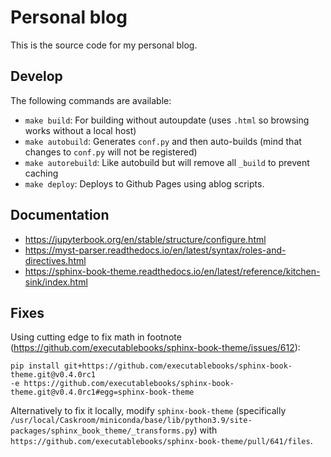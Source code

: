 # Personal blog

This is the source code for my personal blog.

## Develop

The following commands are available:

- `make build`: For building without autoupdate (uses `.html` so browsing works without a local host)
- `make autobuild`: Generates `conf.py` and then auto-builds (mind that changes to `conf.py` will not be registered)
- `make autorebuild`: Like autobuild but will remove all `_build` to prevent caching
- `make deploy`: Deploys to Github Pages using ablog scripts.

## Documentation

- https://jupyterbook.org/en/stable/structure/configure.html
- https://myst-parser.readthedocs.io/en/latest/syntax/roles-and-directives.html
- https://sphinx-book-theme.readthedocs.io/en/latest/reference/kitchen-sink/index.html


## Fixes

Using cutting edge to fix math in footnote (https://github.com/executablebooks/sphinx-book-theme/issues/612):

```
pip install git+https://github.com/executablebooks/sphinx-book-theme.git@v0.4.0rc1 
-e https://github.com/executablebooks/sphinx-book-theme.git@v0.4.0rc1#egg=sphinx-book-theme
```

Alternatively to fix it locally, modify `sphinx-book-theme` (specifically `/usr/local/Caskroom/miniconda/base/lib/python3.9/site-packages/sphinx_book_theme/_transforms.py`) with `https://github.com/executablebooks/sphinx-book-theme/pull/641/files`.
